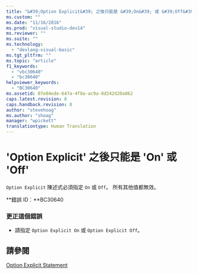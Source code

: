 ```yaml
---
title: "&#39;Option Explicit&#39; 之後只能是 &#39;On&#39; 或 &#39;Off&#39; | Microsoft Docs"
ms.custom: ""
ms.date: "11/16/2016"
ms.prod: "visual-studio-dev14"
ms.reviewer: ""
ms.suite: ""
ms.technology: 
  - "devlang-visual-basic"
ms.tgt_pltfrm: ""
ms.topic: "article"
f1_keywords: 
  - "vbc30640"
  - "bc30640"
helpviewer_keywords: 
  - "BC30640"
ms.assetid: 07e84ede-647a-4f8a-ac9a-8d242d20a862
caps.latest.revision: 8
caps.handback.revision: 8
author: "stevehoag"
ms.author: "shoag"
manager: "wpickett"
translationtype: Human Translation
---
```

# &#39;Option Explicit&#39; 之後只能是 &#39;On&#39; 或 &#39;Off&#39;
`Option Explicit` 陳述式必須指定 `On` 或 `Off`。 所有其他值都無效。  
  
 **錯誤 ID︰**BC30640  
  
### 更正這個錯誤  
  
-   請指定 `Option Explicit On` 或 `Option Explicit Off`。  
  
## 請參閱  
 [Option Explicit Statement](../../visual-basic/language-reference/statements/option-explicit-statement.md)